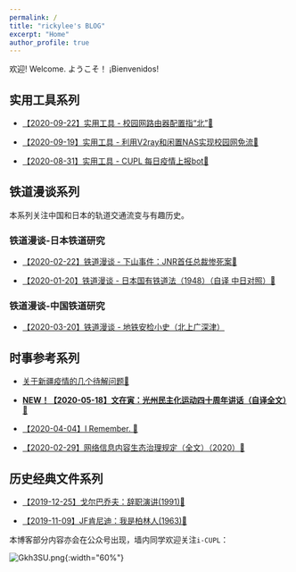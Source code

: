 ```yaml
---
permalink: /
title: "rickylee's BLOG"
excerpt: "Home"
author_profile: true
---
```


欢迎!  Welcome.  ようこそ！ ¡Bienvenidos!

## 实用工具系列

* [【2020-09-22】实用工具 - 校园网路由器配置指“北”🔗](posts/2020/09/blog-post-2/)

* [【2020-09-19】实用工具 - 利用V2ray和闲置NAS实现校园网免流🔗](posts/2020/09/blog-post-1/)

* [【2020-08-31】实用工具 - CUPL 每日疫情上报bot🔗](posts/2020/08/blog-post-2/) 


## 铁道漫谈系列

本系列关注中国和日本的轨道交通流变与有趣历史。

### 铁道漫谈-日本铁道研究

* [【2020-02-22】铁道漫谈 - 下山事件：JNR首任总裁惨死案🔗](posts/2020/02/blog-post-2/) 

* [【2020-01-20】铁道漫谈 - 日本国有铁道法（1948）（自译 中日对照）🔗](posts/2020/01/blog-post-3/) 

### 铁道漫谈-中国铁道研究

* [【2020-03-20】铁道漫谈 - 地铁安检小史（北上广深津）](posts/2020/03/blog-post-1/) 

## 时事参考系列

* [关于新疆疫情的几个待解问题🔗](posts/2020/08/blog-post-1/) 

* [**NEW！【2020-05-18】文在寅：光州民主化运动四十周年讲话（自译全文）🔗**](posts/2020/05/blog-post-1/) 

* [【2020-04-04】I Remember. 🔗](posts/2020/04/blog-post-7/) 

* [【2020-02-29】网络信息内容生态治理规定（全文）（2020）🔗](posts/2020/02/blog-post-6/) 

## 历史经典文件系列

* [【2019-12-25】戈尔巴乔夫：辞职演讲(1991)🔗](posts/2019/12/blog-post-5/) 

* [【2019-11-09】JF肯尼迪：我是柏林人(1963)🔗](posts/2019/11/blog-post-4/) 

本博客部分内容亦会在公众号出现，墙内同学欢迎关注`i-CUPL`：

![Gkh3SU.png](https://s1.ax1x.com/2020/03/28/Gkh3SU.png){:width="60%"}
